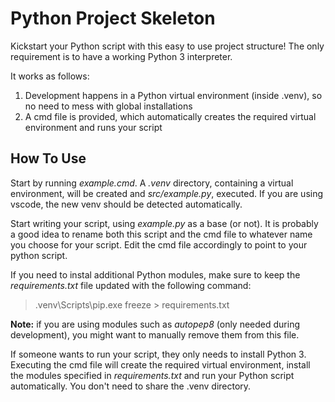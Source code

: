 # Python Project Skeleton

Kickstart your Python script with this easy to use project structure! The only requirement is to have a working Python 3 interpreter.

It works as follows:
1. Development happens in a Python virtual environment (inside .venv), so no need to mess with global installations
2. A cmd file is provided, which automatically creates the required virtual environment and runs your script

## How To Use

Start by running *example.cmd*. A *.venv* directory, containing a virtual environment, will be created and *src/example.py*, executed. If you are using vscode, the new venv should be detected automatically.

Start writing your script, using *example.py* as a base (or not). It is probably a good idea to rename both this script and the cmd file to whatever name you choose for your script. Edit the cmd file accordingly to point to your python script.

If you need to instal additional Python modules, make sure to keep the *requirements.txt* file updated with the following command:

> .venv\Scripts\pip.exe freeze > requirements.txt

**Note:** if you are using modules such as *autopep8* (only needed during development), you might want to manually remove them from this file.

If someone wants to run your script, they only needs to install Python 3. Executing the cmd file will create the required virtual environment, install the modules specified in *requirements.txt* and run your Python script automatically. You don't need to share the .venv directory.